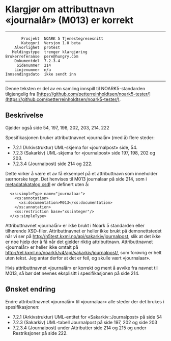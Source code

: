 Klargjør om attributtnavn «journalår» (M013) er korrekt
=======================================================

 ------------------  ---------------------------------
           Prosjekt  NOARK 5 Tjenestegresesnitt
           Kategori  Versjon 1.0 beta
        Alvorlighet  protest
       Meldingstype  trenger klargjøring
    Brukerreferanse  pere@hungry.com
        Dokumentdel  7.2.3.4
         Sidenummer  214
        Linjenummer  n/a
    Innsendingsdato  ikke sendt inn
 ------------------  ---------------------------------

Denne teksten er del av en samling innspill til NOARK5-standarden
tilgjengelig fra [https://github.com/petterreinholdtsen/noark5-tester/](https://github.com/petterreinholdtsen/noark5-tester/).

Beskrivelse
-----------

Gjelder også side 54, 197, 198, 202, 203, 214, 222

Spesifikasjonen bruker attributtnavnet «journalår» (med å) flere
steder:

 * 7.2.1 (Arkivstruktur) UML-skjema for «journalpost» side, 54.
 * 7.2.3 (Sakarkiv) UML-skjema for «journalpost» side 197, 198, 202 og 203.
 * 7.2.3.4 (Journalpost) side 214 og 222.

Dette virker å være et av få eksempel på et attributtnavn som
inneholder særnorske tegn.  Det henvises til M013 journalaar på side
214, som i
[metadatakatalog.xsdl](http://arkivverket.no/arkivverket/content/download/21282/191627/version/1/file/metadatakatalog.xsdl)
er definert uten å:

```
  <xs:simpleType name="journalaar">
    <xs:annotation>
      <xs:documentation>M013</xs:documentation>
    </xs:annotation>
    <xs:restriction base="xs:integer"/>
  </xs:simpleType>
```

Attributtnavnet «journalår» er ikke brukt i Noark 5 standarden eller
tilhørende XSD-filer.  Attributtnavnet er heller ikke brukt på
demonettstedet når vi ser på
http://n5test.kxml.no/api/sakarkiv/journalpost, slik at det ikke
er noe hjelp der å få når det gjelder riktig attributtnavn.
Attributtnavnet «journalår» er heller ikke omtalt på
http://rel.kxml.no/noark5/v4/api/sakarkiv/journalpost/, som forøvrig
er helt uten tekst.  Jeg antar derfor at det er feil, og skulle vært
«journalaar».

Hvis attributtnavnet «journalår» er korrekt og ment å avvike fra
navnet til M013, så bør det nevnes eksplisitt i spesifikasjonen på
side 214.

Ønsket endring
--------------

Endre attributtnavnet «journalår» til «journalaar» alle steder
der det brukes i spesifikasjonen:

 * 7.2.1 (Arkivstruktur) UML-entitet for «Sakarkiv::Journalpost» på side 54
 * 7.2.3 (Sakarkiv) UML-tabell Journalpost på side 197, 202 og side 203
 * 7.2.3.4 (Journalpost) under Attributter side 214 og 215 og under Restriksjoner på side 222.
